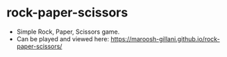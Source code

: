 # rock-paper-scissors
* Simple Rock, Paper, Scissors game.
* Can be played and viewed here: https://maroosh-gillani.github.io/rock-paper-scissors/
